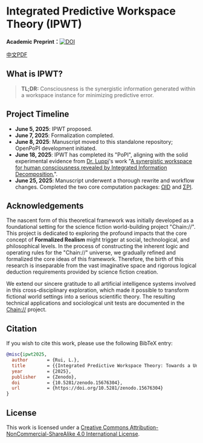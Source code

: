 # Integrated Predictive Workspace Theory (IPWT)

**Academic Preprint：**[![DOI](https://zenodo.org/badge/DOI/10.5281/zenodo.15676304.svg)](https://doi.org/10.5281/zenodo.15676304)

[中文PDF](./blob/master/src-typ/manuscript_cn.pdf)

## What is IPWT?

> **TL;DR:** Consciousness is the synergistic information generated within a workspace instance for minimizing predictive error.

## Project Timeline

- **June 5, 2025**: IPWT proposed.
- **June 7, 2025**: Formalization completed.
- **June 8, 2025**: Manuscript moved to this standalone repository; OpenPoPI development initiated.
- **June 18, 2025**: IPWT has completed its "PoPI", aligning with the solid experimental evidence from [Dr. Luppi](https://github.com/andrealuppi)'s work "[A synergistic workspace for human consciousness revealed by Integrated Information Decomposition.](https://doi.org/10.7554/eLife.88173)".
- **June 25, 2025**: Manuscript underwent a thorough rewrite and workflow changes. Completed the two core computation packages: [ΩID](https://github.com/dmf-archive/OmegaID) and [ΣPI](https://github.com/dmf-archive/SigmaPI).

## Acknowledgements

The nascent form of this theoretical framework was initially developed as a foundational setting for the science fiction world-building project "Chain://". This project is dedicated to exploring the profound impacts that the core concept of **Formalized Realism** might trigger at social, technological, and philosophical levels. In the process of constructing the inherent logic and operating rules for the "Chain://" universe, we gradually refined and formalized the core ideas of this framework. Therefore, the birth of this research is inseparable from the vast imaginative space and rigorous logical deduction requirements provided by science fiction creation.

We extend our sincere gratitude to all artificial intelligence systems involved in this cross-disciplinary exploration, which made it possible to transform fictional world settings into a serious scientific theory. The resulting technical applications and sociological unit tests are documented in the [Chain://](https://github.com/dmf-archive/dmf-archive.github.io/) project.

## Citation

If you wish to cite this work, please use the following BibTeX entry:

```bibtex
@misc{ipwt2025,
  author       = {Rui, L.},
  title        = {{Integrated Predictive Workspace Theory: Towards a Unified Framework for the Science of Consciousness}},
  year         = {2025},
  publisher    = {Zenodo},
  doi          = {10.5281/zenodo.15676304},
  url          = {https://doi.org/10.5281/zenodo.15676304}
}
```

## License

This work is licensed under a [Creative Commons Attribution-NonCommercial-ShareAlike 4.0 International License](https://creativecommons.org/licenses/by-nc-sa/4.0/).
